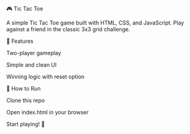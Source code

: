 🎮 Tic Tac Toe

A simple Tic Tac Toe game built with HTML, CSS, and JavaScript. Play against a friend in the classic 3x3 grid challenge.

🚀 Features

Two-player gameplay

Simple and clean UI

Winning logic with reset option

📂 How to Run

Clone this repo

Open index.html in your browser

Start playing! 🎉
